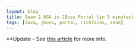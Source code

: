 ```yaml
---
layout: blog
title: Seam 2.0GA in JBoss Portal (in 5 minutes)
tags: [Java, jboss, portal, richfaces, seam]
---
```


<p>**Update - See <a href="http://www.jroller.com/wesleyhales/entry/jboss_portlet_bridge_with_seam">this article</a> for more info.</p>
